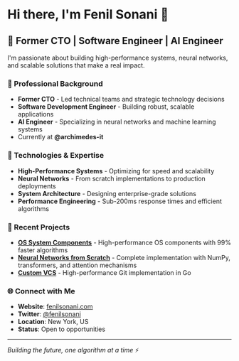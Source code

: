 # Hi there, I'm Fenil Sonani 👋

## 🚀 Former CTO | Software Engineer | AI Engineer

I'm passionate about building high-performance systems, neural networks, and scalable solutions that make a real impact.

### 💼 Professional Background
- **Former CTO** - Led technical teams and strategic technology decisions
- **Software Development Engineer** - Building robust, scalable applications
- **AI Engineer** - Specializing in neural networks and machine learning systems
- Currently at **@archimedes-it**

### 🔧 Technologies & Expertise
- **High-Performance Systems** - Optimizing for speed and scalability
- **Neural Networks** - From scratch implementations to production deployments
- **System Architecture** - Designing enterprise-grade solutions
- **Performance Engineering** - Sub-200ms response times and efficient algorithms

### 🌟 Recent Projects
- **[OS System Components](https://github.com/fenilsonani/os-system)** - High-performance OS components with 99% faster algorithms
- **[Neural Networks from Scratch](https://github.com/fenilsonani/neural-network-from-scratch)** - Complete implementation with NumPy, transformers, and attention mechanisms
- **[Custom VCS](https://github.com/fenilsonani/vcs)** - High-performance Git implementation in Go

### 🌐 Connect with Me
- **Website**: [fenilsonani.com](https://fenilsonani.com/)
- **Twitter**: [@fenilsonani](https://twitter.com/fenilsonani)
- **Location**: New York, US
- **Status**: Open to opportunities

---
*Building the future, one algorithm at a time* ⚡